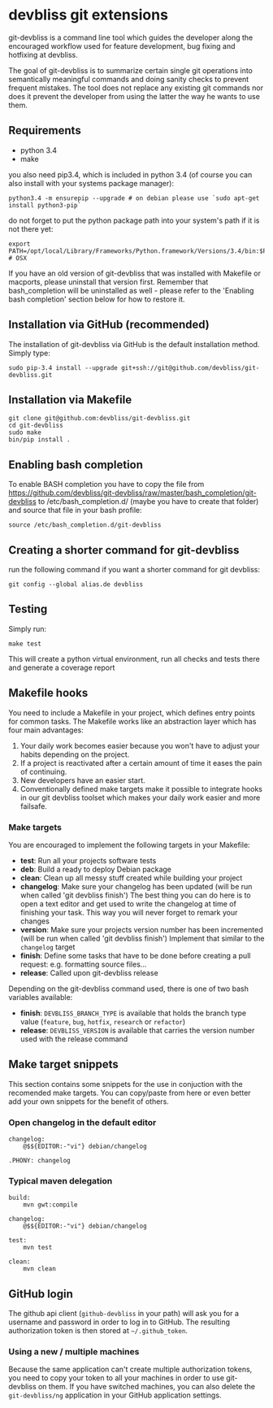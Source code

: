 # devbliss git extensions

git-devbliss is a command line tool which guides the developer along the
encouraged workflow used for feature development, bug fixing and hotfixing at
devbliss.

The goal of git-devbliss is to summarize certain single git operations into
semantically meaningful commands and doing sanity checks to prevent frequent
mistakes.
The tool does not replace any existing git commands nor does it
prevent the developer from using the latter the way he wants to use them.

## Requirements

- python 3.4
- make


you also need pip3.4, which is included in python 3.4 (of course you can also install with your systems package manager):

    python3.4 -m ensurepip --upgrade # on debian please use `sudo apt-get install python3-pip`

do not forget to put the python package path into your system's path if it is not there yet:

    export PATH=/opt/local/Library/Frameworks/Python.framework/Versions/3.4/bin:$PATH # OSX
    
If you have an old version of git-devbliss that was installed with Makefile or macports, please uninstall that version first. Remember that bash_completion will be uninstalled as well - please refer to the 'Enabling bash completion' section below for how to restore it.

## Installation via GitHub (recommended)

The installation of git-devbliss via GitHub is the default installation
method. Simply type:

    sudo pip-3.4 install --upgrade git+ssh://git@github.com/devbliss/git-devbliss.git

## Installation via Makefile

    git clone git@github.com:devbliss/git-devbliss.git
    cd git-devbliss
    sudo make
    bin/pip install .

## Enabling bash completion

To enable BASH completion you have to copy the file from https://github.com/devbliss/git-devbliss/raw/master/bash_completion/git-devbliss to
/etc/bash_completion.d/ (maybe you have to create that folder) and source that file in your bash profile:

    source /etc/bash_completion.d/git-devbliss


## Creating a shorter command for git-devbliss

run the following command if you want a shorter command for git devbliss:
    
    git config --global alias.de devbliss

## Testing

Simply run:

    make test

This will create a python virtual environment, run all checks and tests there and generate a coverage report


## Makefile hooks

You need to include a Makefile in your project, which defines entry points for
common tasks. The Makefile works like an abstraction layer which has
four main advantages:

 1. Your daily work becomes easier because you won't have to adjust your habits
    depending on the project.
 2. If a project is reactivated after a certain amount of time it eases the
    pain of continuing.
 3. New developers have an easier start.
 4. Conventionally defined make targets make it
    possible to integrate hooks in our git devbliss toolset which makes your
    daily work easier and more failsafe.

### Make targets

You are encouraged to implement the following targets in your Makefile:

- **test**: Run all your projects software tests
- **deb**: Build a ready to deploy Debian package
- **clean**: Clean up all messy stuff created while building your project
- **changelog**: Make sure your changelog has been updated (will be run when
  called 'git devbliss finish') The best thing you can do here is to open a
  text editor and get used to write the changelog at time of finishing your
  task. This way you will never forget to remark your changes
- **version**: Make sure your projects version number has been incremented
  (will be run when called 'git devbliss finish') Implement that similar to the
  `changelog` target
- **finish**: Define some tasks that have to be done before creating a pull
  request: e.g. formatting source files...
- **release**: Called upon git-devbliss release

Depending on the git-devbliss command used, there is one of two bash variables
available:
- **finish**:  `DEVBLISS_BRANCH_TYPE` is available that holds the branch type
  value (`feature`, `bug`, `hotfix`, `research` or `refactor`)
- **release**: `DEVBLISS_VERSION` is available that carries the version number
  used with the release command

## Make target snippets

This section contains some snippets for the use in conjuction with the
recomended make targets. You can copy/paste from here or even better add your
own snippets for the benefit of others.

### Open changelog in the default editor

    changelog:
    	@$${EDITOR:-"vi"} debian/changelog

    .PHONY: changelog

### Typical maven delegation

    build:
    	mvn gwt:compile

    changelog:
    	@$${EDITOR:-"vi"} debian/changelog

    test:
    	mvn test

    clean:
    	mvn clean

## GitHub login

The github api client (`github-devbliss` in your path) will ask you for a username
and password in order to log in to GitHub. The resulting authorization token is then
stored at `~/.github_token`.

### Using a new / multiple machines

Because the same application can't create multiple authorization tokens, you need to
copy your token to all your machines in order to use git-devbliss on them. If you have
switched machines, you can also delete the `git-devbliss/ng` application in your GitHub
application settings.

